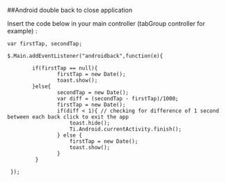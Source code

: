 ##Android double back to close application

Insert the code below in your main controller (tabGroup controller for example) :

```
var firstTap, secondTap;

$.Main.addEventListener("androidback",function(e){

        if(firstTap == null){
                firstTap = new Date();
                toast.show();
        }else{
                secondTap = new Date();
                var diff = (secondTap - firstTap)/1000;
                firstTap = new Date();
                if(diff < 1){ // checking for difference of 1 second between each back click to exit the app
                    toast.hide();
                    Ti.Android.currentActivity.finish();
                } else {
                    firstTap = new Date();
                    toast.show();
                }
         }

 });
```
